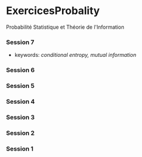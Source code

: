 # ExercicesProbality
Probabilité Statistique et Théorie de l'Information

### Session 7
- keywords: *conditional entropy, mutual information*

### Session 6

### Session 5

### Session 4

### Session 3

### Session 2

### Session 1
